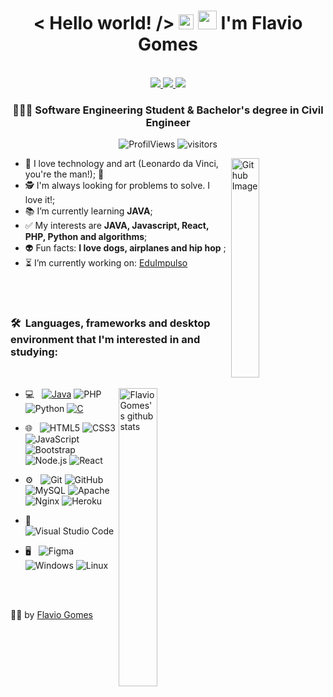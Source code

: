 <h1 align="center">< Hello world! /> 
                   <img src="https://github.com/rajput2107/rajput2107/blob/master/Assets/Earth.gif" width="24px">
                   <img src="https://raw.githubusercontent.com/iampavangandhi/iampavangandhi/master/gifs/Hi.gif" width="30px"> I'm Flavio Gomes</h1>
 <p align="center"><br/>

  <a href="https://www.linkedin.com/in/flaviogomesbr/"  target="_blank">
    <img src="https://img.shields.io/badge/-LinkedIn-blue?style=flat&logo=Linkedin&logoColor=white">
  </a>

  <a href="mailto:flaviogonasc@gmail.com" target="_blank">
    <img src="https://img.shields.io/badge/-Gmail-c14438?style=flat&logo=Gmail&logoColor=white">
  </a>
  
  <a href="https://open.spotify.com/user/flaviogonasc?si=HYbypZvlR_iJlPhrr-VNBg" target="_blank">
    <img src="https://img.shields.io/badge/-Spotify-38c144?style=flat&logo=Spotify&logoColor=white">
  </a>

</p>

<h3 align="center">👨🏽‍💻 Software Engineering Student & Bachelor's degree in Civil Engineer </h3>

<p align="center">
  <img alt="ProfilViews" src="https://views.whatilearened.today/views/github/flaviogomesbr/flaviogomesbr.svg" />
  <img alt="visitors" src="https://visitor-badge.glitch.me/badge?page_id=flaviogomesbr.flaviogomesbr" />
</p>

<img width="30%" align="right" alt="Github Image" src="https://media.giphy.com/media/fwbZnTftCXVocKzfxR/giphy.gif"/>

- 🤖 I love technology and art (Leonardo da Vinci, you're the man!); 🎨
- 🕵️‍ I'm always looking for problems to solve. I love it!;
- 📚 I’m currently learning **JAVA**;
- ✅ My interests are **JAVA, Javascript, React, PHP, Python and algorithms**;
- 👽 Fun facts: **I love dogs, airplanes and hip hop** ;
- ⏳ I’m currently working on: <a href="https://eduimpulso.herokuapp.com/quiz" target="_blank">EduImpulso </a>

<br/>
<br/>

<h3>🛠 &nbsp;Languages, frameworks and desktop environment that I'm interested in and studying:</h3> 
<br/>
<p>

  <a href="https://github.com/flaviogomesbr/github-readme-stats">
  <img width="35%" align="right" alt="FlavioGomes's github stats" src="https://github-readme-stats.vercel.app/api/top-langs/?username=flaviogomesbr&count_private=true&theme=dracula">
  </a>

- 💻 &nbsp;
  [![Java](https://img.shields.io/badge/Java-orange?style=flat&logo=java&logoColor=white&link=https://github.com/flaviogomesbr)](https://github.com/flaviogomesbr) 
  ![PHP](https://img.shields.io/badge/PHP-%23777BB4.svg?&style=flat&logo=php&logoColor=white)
  ![Python](https://img.shields.io/badge/Python%20-%2314354C.svg?&style=flat&logo=python&logoColor=white)
  [![C](https://img.shields.io/badge/-A8B9CC?style=flat&logo=c&logoColor=white&link=https://github.com/flaviogomesbr)](https://github.com/flaviogomesbr) 

  
- 🌐 &nbsp;
  ![HTML5](https://img.shields.io/badge/HTML5%20-%23E34F26.svg?&style=flat&logo=html5&logoColor=white)
  ![CSS3](https://img.shields.io/badge/-CSS3-549FDE?style=flat-square&logo=css3&logoColor=white)
  ![JavaScript](https://img.shields.io/badge/-JavaScript-black?style=flat-square&logo=javascript)
  ![Bootstrap](https://img.shields.io/badge/BootStrap%20-%23563D7C.svg?&style=flat&logo=bootstrap&logoColor=white)
  ![Node.js](https://img.shields.io/badge/Node.js%20-%2343853D.svg?&style=flat&logo=node.js&logoColor=white)
  ![React](https://img.shields.io/badge/React.js%20-%2320232a.svg?&style=flat&logo=react&logoColor=%2361DAFB)
  
- ⚙️ &nbsp;
  ![Git](https://img.shields.io/badge/Git%20-%23F05033.svg?&style=flat&logo=git&logoColor=white)
  ![GitHub](https://img.shields.io/badge/GitHub%20-%23121011.svg?&style=flat&logo=github&logoColor=white)
  ![MySQL](https://img.shields.io/badge/MySQL-%2300f.svg?&style=flat&logo=mysql&logoColor=white)
  ![Apache](https://img.shields.io/badge/Apache%20-%23D42029.svg?&style=flat&logo=apache&logoColor=white)
  ![Nginx](https://img.shields.io/badge/Nginx%20-%23009639.svg?&style=flat&logo=nginx&logoColor=white)
  ![Heroku](https://img.shields.io/badge/Heroku%20-%23430098.svg?&style=flat&logo=heroku&logoColor=white)

- 🔧 &nbsp;
  ![Visual Studio Code](https://img.shields.io/badge/-Visual%20Studio%20Code-333333?style=flat&logo=visual-studio-code&logoColor=007ACC)
- 🖥 &nbsp;
  ![Figma](https://img.shields.io/badge/Figma%20-%23F24E1E.svg?&style=flat&logo=figma&logoColor=white)
  ![Windows](https://img.shields.io/badge/-Windows-00ADEF?style=flat-square&logo=windows&logoColor=white)
  ![Linux](https://img.shields.io/badge/-Linux-16C60C?style=flat-square&logo=linux&logoColor=white)

<br/>

<br/>

<p align="center">

👨‍🚀 by [Flavio Gomes](https://github.com/flaviogomesbr)

</p>

<!-- ![React Native](https://img.shields.io/badge/-React%20Native-45b8d8?style=flat-square&logo=react&logoColor=white) --!>                                                      <!-- ![Vercel](https://img.shields.io/badge/-Vercel-000?style=flat-square&logo=vercel&logoColor=white) --!>     
